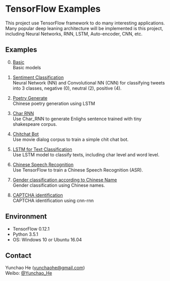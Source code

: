 # TensorFlow Examples

This project use TensorFlow framework to do many interesting applications. Many popular deep leaning architecture will be implemented is this project, including Neural Networks, RNN, LSTM, Auto-encoder, CNN, etc.

## Examples
 0. [Basic](./0_Basic_Models/)
 <br>Basic models

 1. [Sentiment Classification](./1_Sentiment_Classification/README.md)
 <br>Neural Network (NN) and Convolutional NN (CNN) for classifying tweets into 3 classes, negative (0), neutral (2), positive (4).

 2. [Poetry Generate](./2_RNN_Poetry_generate/README.md)
 <br>Chinese poetry generation using LSTM

 3. [Char RNN](./3_Char_RNN/README.md)
 <br>Use Char_RNN to generate Enlighs sentence trained with tiny shakespeare corpus.

 4. [Chitchat Bot](./4_Chitchat/README.md)
 <br>Use movie dialog corpus to train a simple chit chat bot.

 5. [LSTM for Text Classification](./5_LSTM_Text_Classification/README.md)
 <br>Use LSTM model to classify texts, including char level and word level.

 6. [Chinese Speech Recognition](./6_Chinese_ASR/README.md)
 <br>Use TensorFlow to train a Chinese Speech Recognition (ASR).

 7. [Gender classification according to Chinese Name](./7_Name_Gender/README.md)
 <br>Gender classification using Chinese names.

 8. [CAPTCHA identification](./8_CAPTCHA_Identification/README.md)
 <br>CAPTCHA identification using cnn-rnn

## Environment

 * TensorFlow   0.12.1
 * Python 3.5.1
 * OS: Windows 10 or Ubuntu 16.04

## Contact

Yunchao He (yunchaohe@gmail.com)
<br>Weibo: [@Yunchao_He](http://weibo.com/heyunchao)